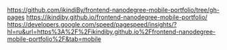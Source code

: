 https://github.com/ikindiBy/frontend-nanodegree-mobile-portfolio/tree/gh-pages
https://ikindiby.github.io/frontend-nanodegree-mobile-portfolio/
https://developers.google.com/speed/pagespeed/insights/?hl=ru&url=https%3A%2F%2Fikindiby.github.io%2Ffrontend-nanodegree-mobile-portfolio%2F&tab=mobile
